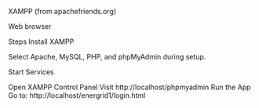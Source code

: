 XAMPP (from apachefriends.org)

Web browser

 Steps
Install XAMPP

Select Apache, MySQL, PHP, and phpMyAdmin during setup.

Start Services

Open XAMPP Control Panel
Visit http://localhost/phpmyadmin
Run the App
Go to: http://localhost/energrid1/login.html
